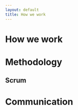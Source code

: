 ```yaml
---
layout: default
title: How we work
---
```

# How we work

# Methodology

## Scrum

# Communication

